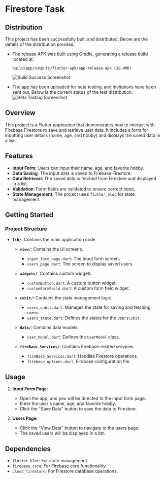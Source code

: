 # Firestore Task

## Distribution

This project has been successfully built and distributed. Below are the details of the distribution process:

- The release APK was built using Gradle, generating a release build located at:
  ```
  build/app/outputs/flutter-apk/app-release.apk (20.4MB)
  ```
  ![Build Success Screenshot](Screenshot%202025-02-23%20001933.png)

- The app has been uploaded for beta testing, and invitations have been sent out. Below is the current status of the test distribution:
  ![Beta Testing Screenshot](Screenshot%202025-02-23%20010344.png)

## Overview

This project is a Flutter application that demonstrates how to interact with Firebase Firestore to save and retrieve user data. It includes a form for inputting user details (name, age, and hobby) and displays the saved data in a list.

## Features

- **Input Form**: Users can input their name, age, and favorite hobby.
- **Data Saving**: The input data is saved to Firebase Firestore.
- **Data Retrieval**: The saved data is fetched from Firestore and displayed in a list.
- **Validation**: Form fields are validated to ensure correct input.
- **State Management**: The project uses `flutter_bloc` for state management.

## Getting Started

### Project Structure

- **`lib/`**: Contains the main application code.

  - **`view/`**: Contains the UI screens.
    - `input_form_page.dart`: The input form screen.
    - `users_page.dart`: The screen to display saved users.

  - **`widgets/`**: Contains custom widgets.
    - `customButton.dart`: A custom button widget.
    - `customFormFeild.dart`: A custom form field widget.

  - **`cubit/`**: Contains the state management logic.
    - `users_cubit.dart`: Manages the state for saving and fetching users.
    - `users_state.dart`: Defines the states for the `UsersCubit`.

  - **`data/`**: Contains data models.
    - `user_model.dart`: Defines the `UserModel` class.

  - **`fireBase_Services/`**: Contains Firebase-related services.
    - `fireBase_Services.dart`: Handles Firestore operations.
    - `firebase_options.dart`: Firebase configuration file.

## Usage

1. **Input Form Page**:
   - Open the app, and you will be directed to the input form page.
   - Enter the user's name, age, and favorite hobby.
   - Click the "Save Data" button to save the data to Firestore.

2. **Users Page**:
   - Click the "View Data" button to navigate to the users page.
   - The saved users will be displayed in a list.

## Dependencies

- `flutter_bloc`: For state management.
- `firebase_core`: For Firebase core functionality.
- `cloud_firestore`: For Firestore database operations.

